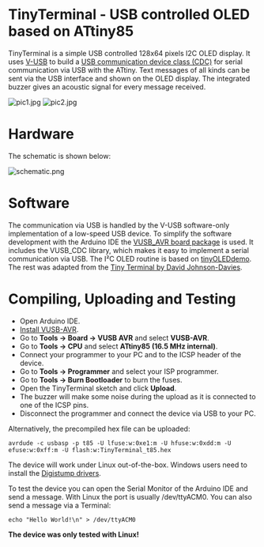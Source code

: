 # TinyTerminal - USB controlled OLED based on ATtiny85
TinyTerminal is a simple USB controlled 128x64 pixels I2C OLED display. It uses [V-USB](https://www.obdev.at/products/vusb/index.html) to build a [USB communication device class (CDC)](https://en.wikipedia.org/wiki/USB_communications_device_class) for serial communication via USB with the ATtiny. Text messages of all kinds can be sent via the USB interface and shown on the OLED display. The integrated buzzer gives an acoustic signal for every message received.

![pic1.jpg](https://github.com/wagiminator/ATtiny85-TinyTerminal/blob/main/documentation/TinyTerminal_pic1.jpg)
![pic2.jpg](https://github.com/wagiminator/ATtiny85-TinyTerminal/blob/main/documentation/TinyTerminal_pic2.jpg)

# Hardware
The schematic is shown below:

![schematic.png](https://github.com/wagiminator/ATtiny85-TinyTerminal/blob/main/documentation/TinyTerminal_wiring.png)

# Software
The communication via USB is handled by the V-USB software-only implementation of a low-speed USB device. To simplify the software development with the Arduino IDE the [VUSB_AVR board package](https://github.com/wagiminator/VUSB-AVR) is used. It includes the VUSB_CDC library, which makes it easy to implement a serial communication via USB. The I²C OLED routine is based on [tinyOLEDdemo](https://github.com/wagiminator/ATtiny13-TinyOLEDdemo). The rest was adapted from the [Tiny Terminal by David Johnson-Davies](http://www.technoblogy.com/show?TV4).

# Compiling, Uploading and Testing
- Open Arduino IDE.
- [Install VUSB-AVR](https://github.com/wagiminator/VUSB-AVR#Installation).
- Go to **Tools -> Board -> VUSB AVR** and select **VUSB-AVR**.
- Go to **Tools -> CPU** and select **ATtiny85 (16.5 MHz internal)**.
- Connect your programmer to your PC and to the ICSP header of the device.
- Go to **Tools -> Programmer** and select your ISP programmer.
- Go to **Tools -> Burn Bootloader** to burn the fuses.
- Open the TinyTerminal sketch and click **Upload**.
- The buzzer will make some noise during the upload as it is connected to one of the ICSP pins.
- Disconnect the programmer and connect the device via USB to your PC.

Alternatively, the precompiled hex file can be uploaded:

```
avrdude -c usbasp -p t85 -U lfuse:w:0xe1:m -U hfuse:w:0xdd:m -U efuse:w:0xff:m -U flash:w:TinyTerminal_t85.hex
```

The device will work under Linux out-of-the-box. Windows users need to install the [Digistump drivers](https://raw.githubusercontent.com/digistump/DigistumpArduino/master/tools/micronucleus-2.0a4-win.zip).

To test the device you can open the Serial Monitor of the Arduino IDE and send a message. With Linux the port is usually /dev/ttyACM0. You can also send a message via a Terminal:

```
echo "Hello World!\n" > /dev/ttyACM0
```

**The device was only tested with Linux!**
